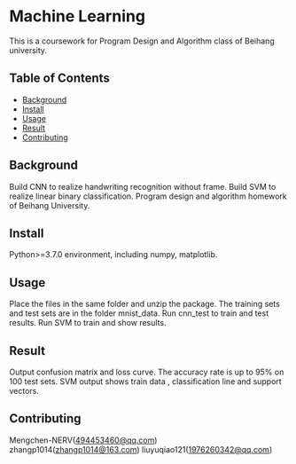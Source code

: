 # Machine Learning

This is a coursework for Program Design and Algorithm class of Beihang university.
## Table of Contents 

- [Background](#background)
- [Install](#install)
- [Usage](#usage)
- [Result](#Result)
- [Contributing](#contributing)


## Background
Build CNN to realize handwriting recognition without frame.
Build SVM to realize linear binary classification.
Program design and algorithm homework of Beihang University.

## Install
Python>=3.7.0 environment, including numpy, matplotlib.

## Usage
Place the files in the same folder and unzip the package.
The training sets and test sets are in the folder mnist_data.
Run cnn_test to train and test results.
Run SVM to train and show results.

## Result
Output confusion matrix and loss curve.
The accuracy rate is up to 95% on 100 test sets.
SVM output shows train data , classification line and support vectors.


## Contributing
Mengchen-NERV(494453460@qq.com)
zhangp1014(zhangp1014@163.com)
liuyuqiao121(1976260342@qq.com)
